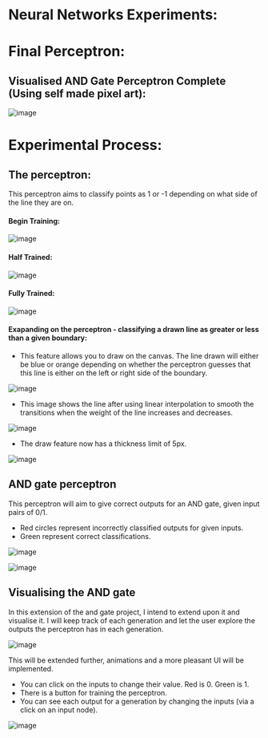 # Neural Networks Experiments:

# Final Perceptron:

## Visualised AND Gate Perceptron Complete (Using self made pixel art):

![image](./perceptron_and_gate/pictures/perceptron_pixel_art_gif.gif "Pixel art and gate perceptron")

# Experimental Process:

## The perceptron:
This perceptron aims to classify points as 1 or -1 depending on what side of the line they are on.

#### Begin Training:
![image](./the_perceptron/pictures/begin_training.png "What the perceptron's guessed classifications look like at the start of its training")

#### Half Trained:
![image](./the_perceptron/pictures/half_trained.png "What the perceptron's guessed classifications look like in the middle of its training")

#### Fully Trained:
![image](./the_perceptron/pictures/fully_classified.PNG "What the perceptron's guessed classifications look like at the end of its training")

#### Exapanding on the perceptron - classifying a drawn line as greater or less than a given boundary:

- This feature allows you to draw on the canvas. The line drawn will either be blue or orange depending on whether the perceptron guesses that this line is either on the left or right side of the boundary.

![image](./the_perceptron/pictures/classifying_a_drawn_line.PNG "Draw ellipses are classified to be on one side or another side of the boundary line")

- This image shows the line after using linear interpolation to smooth the transitions when the weight of the line increases and decreases.

![image](./the_perceptron/pictures/classifying_a_drawn_line_smooth.PNG "Draw line is classified to be on one side or another side of the boundary line")

- The draw feature now has a thickness limit of 5px.

![image](./the_perceptron/pictures/classifying_a_drawn_line_smooth_limited.PNG "Draw line is classified to be on one side or another side of the boundary line (smooth dransition between line hickness increase and decrease)")

## AND gate perceptron

This perceptron will aim to give correct outputs for an AND gate, given input pairs of 0/1.

- Red circles represent incorrectly classified outputs for given inputs.
- Green represent correct classifications.

![image](./perceptron_and_gate/pictures/and_gate1.png "AND gate classifier in training")

![image](./perceptron_and_gate/pictures/and_gate2.PNG "AND gate classifier finished training")

## Visualising the AND gate

In this extension of the and gate project, I intend to extend upon it and visualise it. I will keep track of each generation and let the user explore the outputs the perceptron has in each generation.

![image](./perceptron_and_gate/pictures/visualised_and_gate.PNG "Implementing a more interative system")

This will be extended further, animations and a more pleasant UI will be implemented.

- You can click on the inputs to change their value. Red is 0. Green is 1.
- There is a button for training the perceptron.
- You can see each output for a generation by changing the inputs (via a click on an input node).

![image](./perceptron_and_gate/pictures/visualised_and_gate_v2.PNG "Mostly complete interactive system for AND gate perceptron visualisation")